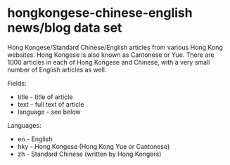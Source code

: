 # hongkongese-chinese-english news/blog data set

Hong Kongese/Standard Chinese/English articles from various Hong Kong websites. Hong Kongese is also known as Cantonese or Yue. There are 1000 articles in each of Hong Kongese and Chinese, with a very small number of English articles as well.

Fields:

* title - title of article
* text - full text of article
* language - see below

Languages:

* en - English
* hky - Hong Kongese (Hong Kong Yue or Cantonese)
* zh - Standard Chinese (written by Hong Kongers)
